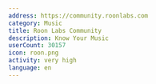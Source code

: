 ```yaml
---
address: https://community.roonlabs.com
category: Music
title: Roon Labs Community
description: Know Your Music
userCount: 30157
icon: roon.png
activity: very high
language: en
---
```

